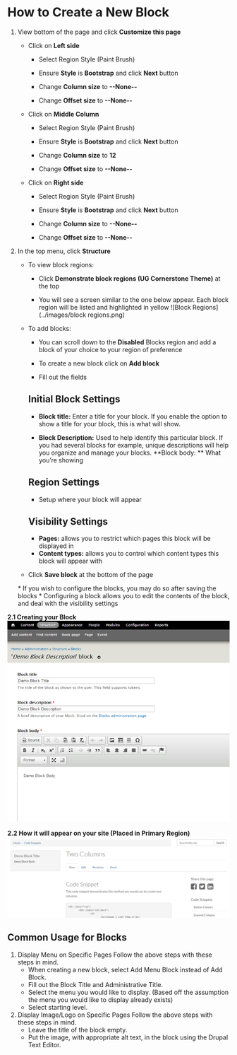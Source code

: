 # How to Create a New Block
1. View bottom of the page and click **Customize this page**

    * Click on **Left side**

        * Select Region Style (Paint Brush)

        * Ensure **Style** is **Bootstrap** and click **Next** button

        * Change **Column size** to **--None--**

        * Change **Offset size** to **--None--**

    * Click on **Middle Column**
        * Select Region Style (Paint Brush)

        * Ensure **Style** is **Bootstrap** and click **Next** button

        * Change **Column size** to **12**

        * Change **Offset size** to **--None--**
        
    * Click on **Right side**

        * Select Region Style (Paint Brush)

        * Ensure **Style** is **Bootstrap** and click **Next** button

        * Change **Column size** to **--None--**

        * Change **Offset size** to **--None--**

2. In the top menu, click **Structure**

    * To view block regions:

        * Click **Demonstrate block regions (UG Cornerstone Theme)** at the top

        * You will see a screen similar to the one below appear. Each block region will be listed and highlighted in yellow
        ![Block Regions](../images/block regions.png)

    * To add blocks:
    
        * You can scroll down to the **Disabled** Blocks region and add a block of your choice to your region of preference
    
        * To create a new block click on **Add block**
    
        * Fill out the fields

        ## Initial Block Settings
       * **Block title:** Enter a title for your block. If you enable the option to show a title for your block, this is what will show.
      
       * **Block Description:** Used to help identify this particular block. If you had several blocks for example, unique descriptions will help you organize and manage your blocks.
       **Block body: ** What you’re showing

        ## Region Settings  
       * Setup where your block will appear

        ## Visibility Settings
       * **Pages:** allows you to restrict which pages this block will be displayed in      
       * **Content types:** allows you to control which content types this block will appear with

    * Click **Save block** at the bottom of the page

    * If you wish to configure the blocks, you may do so after saving the blocks
        * Configuring a block allows you to edit the contents of the block, and deal with the visibility settings
      
**2.1 Creating your Block**
![Demo block being created](../images/createBlock.PNG)
    
**2.2 How it will appear on your site (Placed in Primary Region)**
![Demo block being created](../images/blockAppearance.PNG)

## Common Usage for Blocks
1. Display Menu on Specific Pages
Follow the above steps with these steps in mind.
   - When creating a new block, select Add Menu Block instead of Add Block.
   - Fill out the Block Title and Administrative Title.
   - Select the menu you would like to display. (Based off the assumption the menu you would like to display already exists)
   - Select starting level.
2. Display Image/Logo on Specific Pages
Follow the above steps with these steps in mind.
   - Leave the title of the block empty.
   - Put the image, with appropriate alt text, in the block using the Drupal Text Editor.
